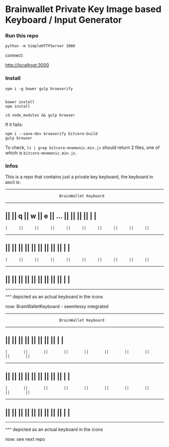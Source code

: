 # Brainwallet Private Key Image based Keyboard / Input Generator

### Run this repo

    python -m SimpleHTTPServer 3000

connect:

<http://localhost:3000>


### Install

    npm i -g bower gulp browserify


    bower install
    npm install

    cd node_modules && gulp browser

If it fails:

    npm i --save-dev browserify bitcore-build
    gulp browser

To check, `ls | grep bitcore-mnemonic.min.js` should return 2 files, one of which is `bitcore-mnemonic.min.js`.

### Infos


This is a repo that contains just a private key keyboard, the keyboard in ascii is:


---------------------------------------------------------------------
                            BrainWallet Keyboard
---------------------------------------------------------------------
||     ||  q  ||  w  ||  e  || ...  ||     ||     ||     ||     |     |
---------------------------------------------------------------------
    |     ||     ||     ||     ||     ||     ||     ||     ||     ||
---------------------------------------------------------------------
||     ||     ||     ||     ||     ||     ||     ||     ||     |     |
---------------------------------------------------------------------
    |     ||     ||     ||     ||     ||     ||     ||     ||     ||
---------------------------------------------------------------------
||     ||     ||     ||     ||     ||     ||     ||     ||     |     |
---------------------------------------------------------------------

---------------------------------------------------------------------

^^^
depicted as an actual keyboard in the icons


now:
BrainWalletKeyboard - seemlessy integrated

---------------------------------------------------------------------
                            BrainWallet Keyboard
---------------------------------------------------------------------
||       ||       ||       ||       ||       ||       ||       ||     |     |
---------------------------------------------------------------------
    |       ||       ||       ||       ||       ||       ||       ||       ||       ||
---------------------------------------------------------------------
||       ||       ||       ||       ||       ||       ||       ||       ||     |     |
---------------------------------------------------------------------
    |       ||       ||       ||       ||       ||       ||       ||       ||       ||
---------------------------------------------------------------------
||       ||       ||       ||       ||       ||       ||     ||     ||     |     |
---------------------------------------------------------------------

---------------------------------------------------------------------

^^^
depicted as an actual keyboard in the icons


now: see next repo
